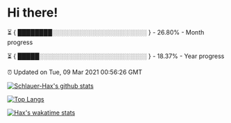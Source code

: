 # Hi there!

⏳ { ████████░░░░░░░░░░░░░░░░░░░░░░ } - 26.80% - Month progress

⏳ { █████░░░░░░░░░░░░░░░░░░░░░░░░░ } - 18.37% - Year progress

⏰ Updated on Tue, 09 Mar 2021 00:56:26 GMT


[![Schlauer-Hax's github stats](https://github-readme-stats.vercel.app/api?username=Schlauer-Hax&show_icons=true&theme=dark&count_private=true)](https://github.com/Schlauer-Hax)


[![Top Langs](https://github-readme-stats.vercel.app/api/top-langs/?username=Schlauer-Hax&layout=compact&theme=dark)](https://github.com/Schlauer-Hax?tab=repositories)


[![Hax's wakatime stats](https://github-readme-stats.vercel.app/api/wakatime?username=Hax&theme=dark)](https://wakatime.com/@Hax)

